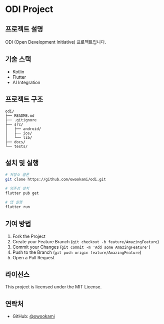 # ODI Project

## 프로젝트 설명
ODI (Open Development Initiative) 프로젝트입니다.

## 기술 스택
- Kotlin
- Flutter
- AI Integration

## 프로젝트 구조
```
odi/
├── README.md
├── .gitignore
├── src/
│   ├── android/
│   ├── ios/
│   └── lib/
├── docs/
└── tests/
```

## 설치 및 실행
```bash
# 저장소 클론
git clone https://github.com/owookami/odi.git

# 의존성 설치
flutter pub get

# 앱 실행
flutter run
```

## 기여 방법
1. Fork the Project
2. Create your Feature Branch (`git checkout -b feature/AmazingFeature`)
3. Commit your Changes (`git commit -m 'Add some AmazingFeature'`)
4. Push to the Branch (`git push origin feature/AmazingFeature`)
5. Open a Pull Request

## 라이선스
This project is licensed under the MIT License.

## 연락처
- GitHub: [@owookami](https://github.com/owookami)
